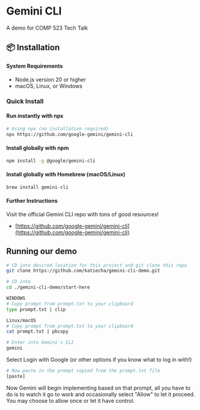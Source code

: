 # Gemini CLI
A demo for COMP 523 Tech Talk

## 📦 Installation

#### System Requirements

- Node.js version 20 or higher
- macOS, Linux, or Windows

### Quick Install

#### Run instantly with npx

```bash
# Using npx (no installation required)
npx https://github.com/google-gemini/gemini-cli
```

#### Install globally with npm

```bash
npm install -g @google/gemini-cli
```

#### Install globally with Homebrew (macOS/Linux)

```bash
brew install gemini-cli
```

#### Further Instructions

Visit the official Gemini CLI repo with tons of good resources!
- [https://github.com/google-gemini/gemini-cli](https://github.com/google-gemini/gemini-cli)

## Running our demo

```bash
# CD into desired location for this project and git clone this repo
git clone https://github.com/katiecha/gemini-cli-demo.git
```

```bash
# CD into
cd ./gemini-cli-demo/start-here
```

```bash
WINDOWS
# Copy prompt from prompt.txt to your clipboard
type prompt.txt | clip

Linux/macOS
# Copy prompt from prompt.txt to your clipboard
cat prompt.txt | pbcopy
```

```bash
# Enter into Gemini's CLI
gemini
```
Select Login with Google (or other options if you know what to log in with!)

```bash
# Now paste in the prompt copied from the prompt.txt file
[paste]
```

Now Gemini will begin implementing based on that prompt, all you have to do is to watch it go to work and occasionally select "Allow" to let it proceed. You may choose to allow once or let it have control.
